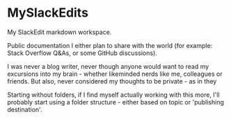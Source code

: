 # MySlackEdits
My SlackEdit markdown workspace.

Public documentation I either plan to share with the world (for example: Stack Overflow Q&As, or some GitHub discussions).

I was never a blog writer, never though anyone would want to read my excursions into my brain - whether likeminded nerds like me, colleagues or friends.
But also, never considered my thoughts to be private - as in they

Starting without folders, if I find myself actually working with this more, I'll probably start using a folder structure - either based on topic or 'publishing destination'.
<!--stackedit_data:
eyJoaXN0b3J5IjpbMTg5OTg3MzEwNl19
-->